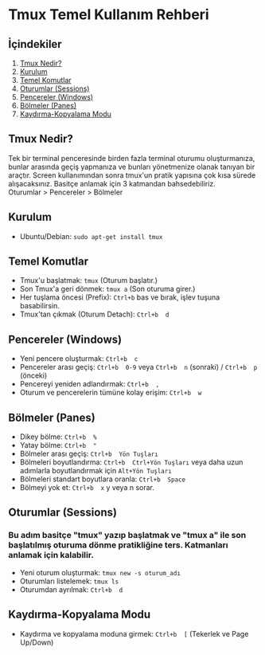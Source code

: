 # Tmux Temel Kullanım Rehberi

## İçindekiler

1. [Tmux Nedir?](#tmux-nedir)
2. [Kurulum](#kurulum)
3. [Temel Komutlar](#temel-komutlar)
4. [Oturumlar (Sessions)](#oturumlar-sessions)
5. [Pencereler (Windows)](#pencereler-windows)
6. [Bölmeler (Panes)](#bölmeler-panes)
7. [Kaydırma-Kopyalama Modu](#kaydırma-kopyalama-modu)

## Tmux Nedir?

Tek bir terminal penceresinde birden fazla terminal oturumu oluşturmanıza, bunlar arasında geçiş yapmanıza ve bunları yönetmenize olanak tanıyan bir araçtır. Screen kullanımından sonra tmux'un pratik yapısına çok kısa sürede alışacaksınız.
Basitçe anlamak için 3 katmandan bahsedebiliriz.
<br>Oturumlar > Pencereler > Bölmeler

## Kurulum

- Ubuntu/Debian: `sudo apt-get install tmux`

## Temel Komutlar

- Tmux'u başlatmak: `tmux`  (Oturum başlatır.)
- Son Tmux'a geri dönmek: `tmux a`  (Son oturuma girer.)
- Her tuşlama öncesi (Prefix): `Ctrl+b` bas ve bırak, işlev tuşuna basabilirsin.
- Tmux'tan çıkmak (Oturum Detach): `Ctrl+b  d`

## Pencereler (Windows)

- Yeni pencere oluşturmak: `Ctrl+b  c`
- Pencereler arası geçiş: `Ctrl+b  0-9` veya `Ctrl+b  n` (sonraki) / `Ctrl+b  p` (önceki)
- Pencereyi yeniden adlandırmak: `Ctrl+b  ,`
- Oturum ve pencerelerin tümüne kolay erişim: `Ctrl+b  w`

## Bölmeler (Panes)

- Dikey bölme: `Ctrl+b  %`
- Yatay bölme: `Ctrl+b  "`
- Bölmeler arası geçiş: `Ctrl+b  Yön Tuşları`
- Bölmeleri boyutlandırma: `Ctrl+b  Ctrl+Yön Tuşları` veya daha uzun adımlarla boyutlandırmak için `Alt+Yön Tuşları`
- Bölmeleri standart boyutlara oranla:  `Ctrl+b  Space`
- Bölmeyi yok et: `Ctrl+b  x` y veya n sorar.

 ## Oturumlar (Sessions)
### Bu adım basitçe "tmux" yazıp başlatmak ve "tmux a" ile son başlatılmış oturuma dönme pratikliğine ters. Katmanları anlamak için kalabilir.
- Yeni oturum oluşturmak: `tmux new -s oturum_adı`
- Oturumları listelemek: `tmux ls`
- Oturumdan ayrılmak: `Ctrl+b  d`

## Kaydırma-Kopyalama Modu

- Kaydırma ve kopyalama moduna girmek: `Ctrl+b  [`  (Tekerlek ve Page Up/Down)


